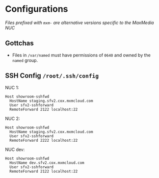 # Configurations

*Files prefixed with `mxm-` are alternative versions specific to the MaxMedia NUC*

## Gottchas

* Files in `/var/named` must have permissions of `0640` and owned by the `named` group.

## SSH Config `/root/.ssh/config`

NUC 1:

```
Host showroom-sshfwd
  HostName staging.sfv2.cox.mxmcloud.com
  User sfv2-sshforward
  RemoteForward 2122 localhost:22
```

NUC 2:

```
Host showroom-sshfwd
  HostName staging.sfv2.cox.mxmcloud.com
  User sfv2-sshforward
  RemoteForward 2222 localhost:22
```
NUC dev:

```
Host showroom-sshfwd
  HostName dev.sfv2.cox.mxmcloud.com
  User sfv2-sshforward
  RemoteForward 2122 localhost:22
```
